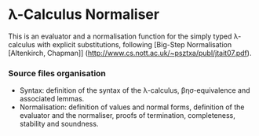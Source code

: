 # λ-Calculus Normaliser

This is an evaluator and a normalisation function for the 
simply typed λ-calculus with explicit substitutions, following 
[Big-Step Normalisation [Altenkirch, Chapman]]
(http://www.cs.nott.ac.uk/~psztxa/publ/jtait07.pdf).

### Source files organisation
- Syntax: definition of the syntax of the λ-calculus, 
  βησ-equivalence and associated lemmas.
- Normalisation: definition of values and normal forms, 
  definition of the evaluator and the normaliser,
  proofs of termination, completeness, stability and soundness.
